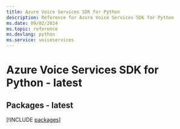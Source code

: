 ```yaml
---
title: Azure Voice Services SDK for Python
description: Reference for Azure Voice Services SDK for Python
ms.date: 09/02/2024
ms.topic: reference
ms.devlang: python
ms.service: voiceservices
---
```

# Azure Voice Services SDK for Python - latest
## Packages - latest
[!INCLUDE [packages](voice-services-index.md)]